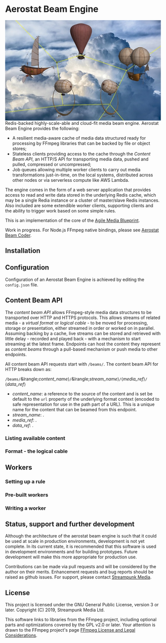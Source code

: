 # Aerostat Beam Engine

<img align="right" src="images/beamengine_third.jpg">Redis-backed highly-scale-able and cloud-fit media beam engine. Aerostat Beam Engine provides the following:

* A resilient media-aware cache of media data structured ready for processing by FFmpeg libraries that can be backed by file or object stores;
* Stateless clients providing access to the cache through the _Content Beam API_, an HTTP/S API for transporting media data, pushed and pulled, compressed or uncompressed;
* Job queues allowing multiple worker clients to carry out media transformations just-in-time, on the local systems, distributed across other nodes or via serverless compute like AWS Lambda.

The engine comes in the form of a web server application that provides access to read and write data stored in the underlying Redis cache, which may be a single Redia instance or a cluster of master/slave Redis instances. Also included are some extendible worker clients, supporting clients and the ability to trigger work based on some simple rules.

This is an implementation of the core of the [Agile Media Blueprint](https://www.streampunk.media/agile-media-blueprint).

Work in progress. For Node.js FFmpeg native bindings, please see [Aerostat Beam Coder](https://github.com/Streampunk/beamcoder).

## Installation

## Configuration

Configuration of an Aerostat Beam Engine is achieved by editing the `config.json` file.

## Content Beam API

The _content beam API_ allows FFmpeg-style media data structures to be transported over HTTP and HTTPS protocols. This allows streams of related media - a _virtual format_ or _logical cable_ - to be moved for processing, storage or presentation, either streamed in order or worked on in parallel. Assuming backing by a cache, live streams can be stored and retrieved with little delay - recorded and played back - with a mechanism to start streaming at the latest frame. Endpoints can host the content they represent as _content beams_ through a pull-based mechanism or push media to other endpoints.

All content beam API requests start with `/beams/`. The content beam API for HTTP breaks down as:

`/beams/`&lrangle;_content_name_&rangle;`/`&lrangle;_stream_name_&rangle;`/`&langle;_media_ref_&rangle;`/`&langle;_data_ref_&rangle;

* _content_name_: a reference to the source of the content and is set be default to the `url` property of the underlying format context (encoded to safe representation for use in the path part of a URL). This is a unique name for the content that can be beamed from this endpoint.
* _stream_name_: .
* _media_ref_: .
* _data_ref_: .

### Listing available content



### Format - the logical cable


## Workers

### Setting up a rule

### Pre-built workers

### Writing a worker

## Status, support and further development

Although the architecture of the aerostat beam engine is such that it could be used at scale in production environments, development is not yet complete. In its current state, it is recommended that this software is used in development environments and for building prototypes. Future development will make this more appropriate for production use.

Contributions can be made via pull requests and will be considered by the author on their merits. Enhancement requests and bug reports should be raised as github issues. For support, please contact [Streampunk Media](http://www.streampunk.media/).

## License

This project is licensed under the GNU General Public License, version 3 or later. Copyright (C) 2019, Streampunk Media Ltd.

This software links to libraries from the FFmpeg project, including optional parts and optimizations covered by the GPL v2.0 or later. Your attention is drawn to the FFmpeg project's page [FFmpeg License and Legal Considerations](https://www.ffmpeg.org/legal.html).
